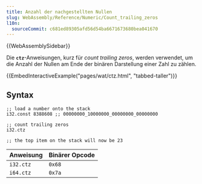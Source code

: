 ```yaml
---
title: Anzahl der nachgestellten Nullen
slug: WebAssembly/Reference/Numeric/Count_trailing_zeros
l10n:
  sourceCommit: c681ed89305afd56d54ba6671673680bea041670
---
```


{{WebAssemblySidebar}}

Die **`ctz`**-Anweisungen, kurz für _count trailing zeros_, werden verwendet, um die Anzahl der Nullen am Ende der binären Darstellung einer Zahl zu zählen.

{{EmbedInteractiveExample("pages/wat/ctz.html", "tabbed-taller")}}

## Syntax

```wasm
;; load a number onto the stack
i32.const 8388608 ;; 00000000_10000000_00000000_00000000

;; count trailing zeros
i32.ctz

;; the top item on the stack will now be 23
```

| Anweisung | Binärer Opcode |
| --------- | -------------- |
| `i32.ctz` | `0x68`         |
| `i64.ctz` | `0x7a`         |
